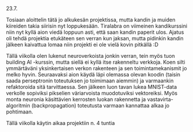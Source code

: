 23.7.

Tosiaan aloittelin tätä jo alkukesän projektissa, mutta kandin ja muiden kiireiden takia siirisin nyt loppukesään. Tiralabra on viimeinen kandikurssini niin nyt kyllä aion viedä loppuun asti, että saan kandin paperit ulos. Ajatus oli tehdä projektia etukäteen sen verran kun jaksan, mutta pidinkin kandin jälkeen kaivattua lomaa niin projekti ei ole vielä kovin pitkällä :D

Tällä viikolla olen lukenut neuroverkoista jonkin verran, tein myös tuon building AI -kurssin, mutta siellä ei kyllä itse rakenneltu verkkoja. Koen silti ymmärtäväni yksinkertaisen verkon rakenteen ja sen toimintamekanismit jo melko hyvin. Seuraavaksi aion käydä läpi olemassa olevan koodin (taisin saada perseptronin toteutuksen jo toimimaan aiemmin) ja varmaankin refaktoroida sitä tarvittaessa. Sen jälkeen luon tavan lukea MNIST-data verkolle sopiviksi pikselien väriarvoista muodotuviksi vektoreiksi. Myös monta neuronia käsittävien kerrosten luokan rakennetta ja vastavirta-algoritmin (backpropagation) toteutusta varmaan kannattaa alkaa jo pohtimaan.

Tällä viikolla käytin aikaa projektiin n. 4 tuntia
